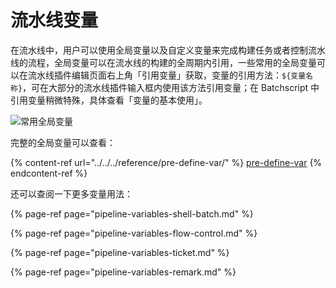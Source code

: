 # 流水线变量

在流水线中，用户可以使用全局变量以及自定义变量来完成构建任务或者控制流水线的流程，全局变量可以在流水线的构建的全周期内引用，一些常用的全局变量可以在流水线插件编辑页面右上角「引用变量」获取，变量的引用方法：`${变量名称}`，可在大部分的流水线插件输入框内使用该方法引用变量；在 Batchscript 中引用变量稍微特殊，具体查看「变量的基本使用」。

![常用全局变量](../../../.gitbook/assets/image-variables-global-vars-view.png)

完整的全局变量可以查看：

{% content-ref url="../../../reference/pre-define-var/" %}
[pre-define-var](../../../reference/pre-define-var/)
{% endcontent-ref %}

还可以查阅一下更多变量用法：

{% page-ref page="pipeline-variables-shell-batch.md" %}

{% page-ref page="pipeline-variables-flow-control.md" %}

{% page-ref page="pipeline-variables-ticket.md" %}

{% page-ref page="pipeline-variables-remark.md" %}
